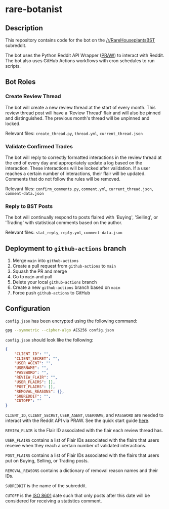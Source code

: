 # rare-botanist

## Description

This repository contains code for the bot on the [/r/RareHouseplantsBST](https://www.reddit.com/r/RareHouseplantsBST/) subreddit.

The bot uses the Python Reddit API Wrapper ([PRAW](https://praw.readthedocs.io/en/latest/)) to interact with Reddit. The bot also uses GitHub Actions workflows with cron schedules to run scripts.

## Bot Roles

### Create Review Thread

The bot will create a new review thread at the start of every month. This review thread post will have a 'Review Thread' flair and will also be pinned and distinguished. The previous month's thread will be unpinned and locked.

Relevant files: `create_thread.py`, `thread.yml`, `current_thread.json`

### Validate Confirmed Trades

The bot will reply to correctly formatted interactions in the review thread at the end of every day and appropriately update a log based on the interaction. These interactions will be locked after validation. If a user reaches a certain number of interactions, their flair will be updated. Comments that do not follow the rules will be removed.

Relevant files: `confirm_comments.py`, `comment.yml`, `current_thread.json`, `comment-data.json`

### Reply to BST Posts

The bot will continually respond to posts flaired with 'Buying', 'Selling', or 'Trading' with statistical comments based on the author.

Relevant files: `stat_reply`, `reply.yml`, `comment-data.json`

## Deployment to `github-actions` branch

1. Merge `main` into `github-actions`
2. Create a pull request from `github-actions` to `main`
3. Squash the PR and merge
4. Go to `main` and pull
5. Delete your local `github-actions` branch
6. Create a new `github-actions` branch based on `main`
7. Force push `github-actions` to GitHub

## Configuration

`config.json` has been encrypted using the following command:

```bash
gpg --symmetric --cipher-algo AES256 config.json
```

`config.json` should look like the following:

```json
{
    "CLIENT_ID": "",
    "CLIENT_SECRET": "",
    "USER_AGENT": "",
    "USERNAME": "",
    "PASSWORD": "",
    "REVIEW_FLAIR": "",
    "USER_FLAIRS": [],
    "POST_FLAIRS": [],
    "REMOVAL_REASONS": {},
    "SUBREDDIT": "",
    "CUTOFF": ""
}
```

`CLIENT_ID`, `CLIENT_SECRET`, `USER_AGENT`, `USERNAME`, and `PASSWORD` are needed to interact with the Reddit API via PRAW. See the quick start guide [here](https://praw.readthedocs.io/en/latest/getting_started/quick_start.html).

`REVIEW_FLAIR` is the Flair ID associated with the flair each review thread has.

`USER_FLAIRS` contains a list of Flair IDs associated with the flairs that users receive when they reach a certain number of validated interactions.

`POST_FLAIRS` contains a list of Flair IDs associated with the flairs that users put on Buying, Selling, or Trading posts.

`REMOVAL_REASONS` contains a dictionary of removal reason names and their IDs.

`SUBREDDIT` is the name of the subreddit.

`CUTOFF` is the [ISO 8601](https://en.wikipedia.org/wiki/ISO_8601) date such that only posts after this date will be considered for receiving a statistics comment.
